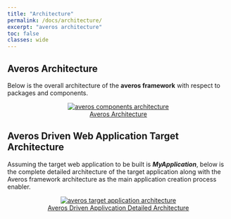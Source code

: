 ```yaml
---
title: "Architecture"
permalink: /docs/architecture/
excerpt: "averos architecture"
toc: false
classes: wide
---
```



## **Averos Architecture**

Below is the overall architecture of the **averos framework** with respect to packages and components.

<div align="center">
<figure align="center">
	<a href="{{ site.baseurl }}/assets/arch/averos-application-components-architecture.png">
    <img src="{{ site.baseurl }}/assets/arch/averos-application-components-architecture.png" alt="averos components architecture">
      <figcaption>Averos Architecture</figcaption>
  </a>
</figure>
</div>


## **Averos Driven Web Application Target Architecture**

Assuming the target web application to be built is **_MyApplication_**, below is the complete detailed architecture of the target application along with the Averos framework architecture as the main application creation process enabler.

<figure align="center">
	<a href="{{ site.baseurl }}/assets/arch/averos-driven-application-detailed-architecture.png">
    <img src="{{ site.baseurl }}/assets/arch/averos-driven-application-detailed-architecture.png" alt="averos target application architecture">
      <figcaption>Averos Driven Applivcation Detailed Architecture</figcaption>
  </a>
</figure>

